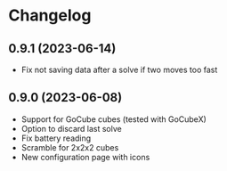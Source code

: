 # Changelog

## 0.9.1 (2023-06-14)

*  Fix not saving data after a solve if two moves too fast

## 0.9.0 (2023-06-08)

* Support for GoCube cubes (tested with GoCubeX)
* Option to discard last solve
* Fix battery reading
* Scramble for 2x2x2 cubes
* New configuration page with icons
